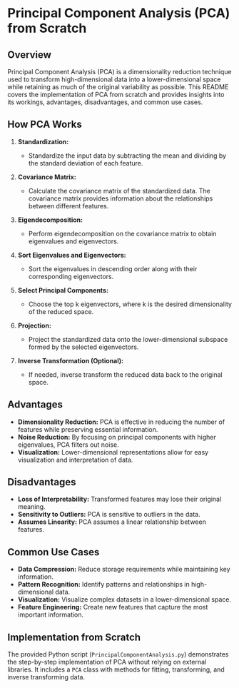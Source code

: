 # Principal Component Analysis (PCA) from Scratch

## Overview

Principal Component Analysis (PCA) is a dimensionality reduction technique used to transform high-dimensional data into a lower-dimensional space while retaining as much of the original variability as possible. This README covers the implementation of PCA from scratch and provides insights into its workings, advantages, disadvantages, and common use cases.

## How PCA Works

1. **Standardization:**
   - Standardize the input data by subtracting the mean and dividing by the standard deviation of each feature.

2. **Covariance Matrix:**
   - Calculate the covariance matrix of the standardized data. The covariance matrix provides information about the relationships between different features.

3. **Eigendecomposition:**
   - Perform eigendecomposition on the covariance matrix to obtain eigenvalues and eigenvectors.

4. **Sort Eigenvalues and Eigenvectors:**
   - Sort the eigenvalues in descending order along with their corresponding eigenvectors.

5. **Select Principal Components:**
   - Choose the top k eigenvectors, where k is the desired dimensionality of the reduced space.

6. **Projection:**
   - Project the standardized data onto the lower-dimensional subspace formed by the selected eigenvectors.

7. **Inverse Transformation (Optional):**
   - If needed, inverse transform the reduced data back to the original space.

## Advantages

- **Dimensionality Reduction:** PCA is effective in reducing the number of features while preserving essential information.
- **Noise Reduction:** By focusing on principal components with higher eigenvalues, PCA filters out noise.
- **Visualization:** Lower-dimensional representations allow for easy visualization and interpretation of data.

## Disadvantages

- **Loss of Interpretability:** Transformed features may lose their original meaning.
- **Sensitivity to Outliers:** PCA is sensitive to outliers in the data.
- **Assumes Linearity:** PCA assumes a linear relationship between features.

## Common Use Cases

- **Data Compression:** Reduce storage requirements while maintaining key information.
- **Pattern Recognition:** Identify patterns and relationships in high-dimensional data.
- **Visualization:** Visualize complex datasets in a lower-dimensional space.
- **Feature Engineering:** Create new features that capture the most important information.

## Implementation from Scratch

The provided Python script (`PrincipalComponentAnalysis.py`) demonstrates the step-by-step implementation of PCA without relying on external libraries. It includes a `PCA` class with methods for fitting, transforming, and inverse transforming data.


